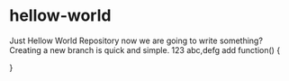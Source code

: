 # hellow-world
Just Hellow World Repository
now we are going to write something?
Creating a new branch is quick and simple.
123
abc,defg
add function() {

}
